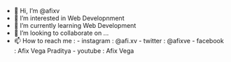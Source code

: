 - 👋 Hi, I’m @afixv
- 👀 I’m interested in Web Developnment
- 🌱 I’m currently learning Web Development
- 💞️ I’m looking to collaborate on ...
- 📫 How to reach me :
      - instagram : @afi.xv
      - twitter : @afixve
      - facebook : Afix Vega Praditya
      - youtube : Afix Vega
      

<!---
afixv/afixv is a ✨ special ✨ repository because its `README.md` (this file) appears on your GitHub profile.
You can click the Preview link to take a look at your changes.
--->
